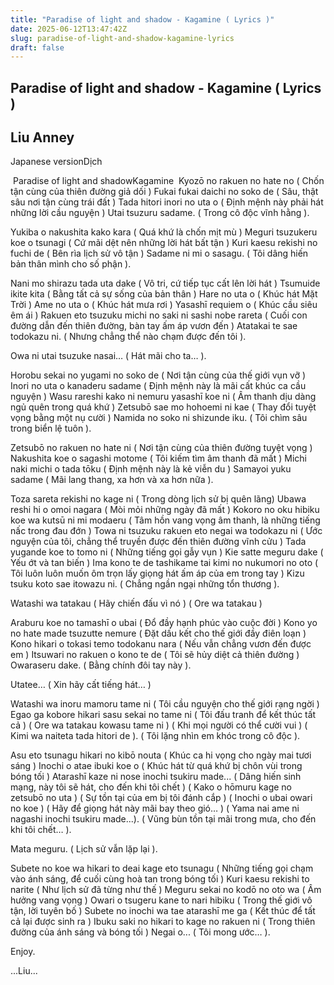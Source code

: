```yaml
---
title: "Paradise of light and shadow - Kagamine ( Lyrics )"
date: 2025-06-12T13:47:42Z
slug: paradise-of-light-and-shadow-kagamine-lyrics
draft: false
---
```


## Paradise of light and shadow - Kagamine ( Lyrics )

## Liu Anney

Japanese version​Dịch​ ​ 

​ ​Paradise of light and shadow​Kagamine​ ​​ 
Kyozō no rakuen no hate no
( Chốn tận cùng của thiên đường giả dối )
Fukai fukai daichi no soko de
( Sâu, thật sâu nơi tận cùng trái đất )
Tada hitori inori no uta o
( Định mệnh này phải hát những lời cầu nguyện )
Utai tsuzuru sadame.
( Trong cô độc vĩnh hằng ).
 
Yukiba o nakushita kako kara
( Quá khứ là chốn mịt mù )
Meguri tsuzukeru koe o tsunagi
( Cứ mãi dệt nên những lời hát bất tận )
Kuri kaesu rekishi no fuchi de
( Bên rìa lịch sử vô tận )
Sadame ni mi o sasagu. 
( Tôi dâng hiến bản thân mình cho số phận ).
 
Nani mo shirazu tada uta dake
( Vô tri, cứ tiếp tục cất lên lời hát )
Tsumuide ikite kita
( Bằng tất cả sự sống của bản thân )
Hare no uta o
( Khúc hát Mặt Trời )
Ame no uta o
( Khúc hát mưa rơi )
Yasashī requiem o
( Khúc cầu siêu êm ái )
Rakuen eto tsuzuku michi no saki ni sashi nobe rareta
( Cuối con đường dẫn đến thiên đường, bàn tay ấm áp vươn đến )
Atatakai te sae todokazu ni.
( Nhưng chẳng thể nào chạm được đến tôi ).
 
Owa ni utai tsuzuke nasai…
( Hát mãi cho ta… ).
 
Horobu sekai no yugami no soko de
( Nơi tận cùng của thế giới vụn vỡ )
Inori no uta o kanaderu sadame
( Định mệnh này là mãi cất khúc ca cầu nguyện )
Wasu rareshi kako ni nemuru yasashī koe ni 
( Âm thanh dịu dàng ngủ quên trong quá khứ )
Zetsubō sae mo hohoemi ni kae
( Thay đổi tuyệt vọng bằng một nụ cười )
Namida no soko ni shizunde iku.
( Tôi chìm sâu trong biển lệ tuôn ).
 
Zetsubō no rakuen no hate ni
( Nơi tận cùng của thiên đường tuyệt vọng )
Nakushita koe o sagashi motome
( Tôi kiếm tìm âm thanh đã mất )
Michi naki michi o tada tōku
( Định mệnh này là kẻ viễn du )
Samayoi yuku sadame
( Mãi lang thang, xa hơn và xa hơn nữa ).
 
Toza sareta rekishi no kage ni
( Trong dòng lịch sử bị quên lãng)
Ubawa reshi hi o omoi nagara
( Mòi mỏi những ngày đã mất )
Kokoro no oku hibiku koe wa kutsū ni mi modaeru
( Tâm hồn vang vọng âm thanh, là những tiếng nấc trong đau đớn )
Towa ni tsuzuku rakuen eto negai wa todokazu ni
( Ước nguyện của tôi, chẳng thể truyền được đến thiên đường vĩnh cửu )
Tada yugande koe to tomo ni 
( Những tiếng gọi gẫy vụn )
Kie satte meguru dake
( Yếu ớt và tan biến )
Ima kono te de tashikame tai kimi no nukumori no oto 
( Tôi luôn luôn muốn ôm trọn lấy giọng hát ấm áp của em trong tay )
Kizu tsuku koto sae itowazu ni.
( Chẳng ngần ngại những tổn thương ).
 
Watashi wa tatakau
( Hãy chiến đấu vì nó )
( Ore wa tatakau )
 
Araburu koe no tamashī o ubai
( Đổ đầy hạnh phúc vào cuộc đời )
Kono yo no hate made tsuzutte nemure
( Đặt dấu kết cho thế giới đầy điên loạn )
Kono hikari o tokasi temo todokanu nara 
( Nếu vẫn chẳng vươn đến được em )
Itsuwari no rakuen o kono te de 
( Tôi sẽ hủy diệt cả thiên đường )
Owaraseru dake. 
( Bằng chính đôi tay này ).
 
Utatee…
( Xin hãy cất tiếng hát… )
 
Watashi wa inoru mamoru tame ni
( Tôi cầu nguyện cho thế giới rạng ngời )
Egao ga kobore hikari sasu sekai no tame ni
( Tôi đấu tranh để kết thúc tất cả )
( Ore wa tatakau kowasu tame ni )
( Khi mọi người có thể cười vui )
( Kimi wa naiteta tada hitori de ).
( Tôi lặng nhìn em khóc trong cô độc ).
 
Asu eto tsunagu hikari no kibō nouta
( Khúc ca hi vọng cho ngày mai tươi sáng )
Inochi o atae ibuki koe o
( Khúc hát từ quá khứ bị chôn vùi trong bóng tối )
Atarashī kaze ni nose inochi tsukiru made...
( Dâng hiến sinh mạng, này tôi sẽ hát, cho đến khi tôi chết )
( Kako o hōmuru kage no zetsubō no uta )
( Sự tồn tại của em bị tôi đánh cắp )
( Inochi o ubai owari no koe )
( Hãy để giọng hát này mãi bay theo gió… )
( Yama nai ame ni nagashi inochi tsukiru made...).
( Vũng bùn tồn tại mãi trong mưa, cho đến khi tôi chết… ).
 
Mata meguru.
( Lịch sử vẫn lặp lại ).
 
Subete no koe wa hikari to deai kage eto tsunagu
( Những tiếng gọi chạm vào ánh sáng, để cuối cùng hoà tan trong bóng tối )
Kuri kaesu rekishi to narite
( Như lịch sử đã từng như thế )
Meguru sekai no kodō no oto wa
( Âm hưởng vang vọng )
Owari o tsugeru kane to nari hibiku
( Trong thế giới vô tận, lời tuyên bố )
Subete no inochi wa tae atarashī me ga
( Kết thúc để tất cả lại được sinh ra )
Ibuku saki no hikari to kage no rakuen ni 
( Trong thiên đường của ánh sáng và bóng tối )
Negai o...
( Tôi mong ước… ).
 
Enjoy.
 
...Liu...​